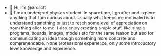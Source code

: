 - 👋 Hi, I’m @ardacft
- 👀 I'm an undergrad physics student. In spare time, I go after and explore anything that I am curious about. Usually what keeps me motivated is to understand something or just to reach some level of appreciation on something alien to me. I also enjoy creating simple stuff, like simple programs, sounds, images, models etc for the same reason but also for communicating an idea through something more concrete and comprehendable. None professional experience, only some introductory level knowledge and experience.

<!---
ardacft/ardacft is a ✨ special ✨ repository because its `README.md` (this file) appears on your GitHub profile.
You can click the Preview link to take a look at your changes.
--->
